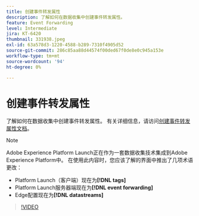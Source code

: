 ```yaml
---
title: 创建事件转发属性
description: 了解如何在数据收集中创建事件转发属性。
feature: Event Forwarding
level: Intermediate
jira: KT-6420
thumbnail: 331938.jpeg
exl-id: 63a578d3-1220-4588-b289-7310f4905d52
source-git-commit: 286c85aa88d44574f00ded67f0de8e0c945a153e
workflow-type: tm+mt
source-wordcount: '94'
ht-degree: 0%

---
```


# 创建事件转发属性

了解如何在数据收集中创建事件转发属性。 有关详细信息，请访问[创建事件转发属性文档](https://experienceleague.adobe.com/docs/experience-platform/tags/event-forwarding/getting-started.html#create-an-event-forwarding-property)。

>[!NOTE]
>
>Adobe Experience Platform Launch正在作为一套数据收集技术集成到Adobe Experience Platform中。 在使用此内容时，您应该了解的界面中推出了几项术语更改：
>
> * Platform Launch（客户端）现在为&#x200B;**[!DNL tags]**
> * Platform Launch服务器端现在为&#x200B;**[!DNL event forwarding]**
> * Edge配置现在为&#x200B;**[!DNL datastreams]**

>[!VIDEO](https://video.tv.adobe.com/v/331938?learn=on&enablevpops)
